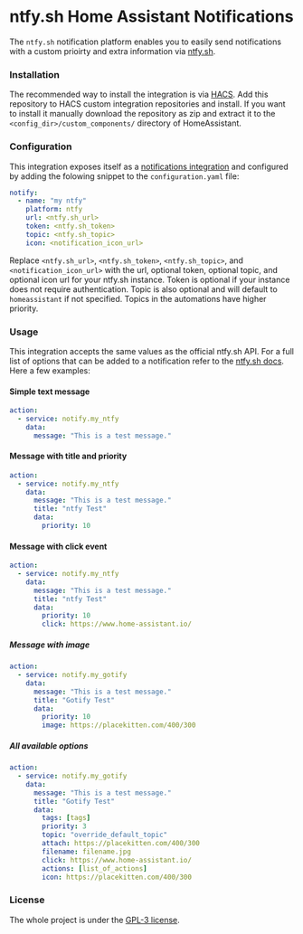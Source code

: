 # ntfy.sh Home Assistant Notifications

The `ntfy.sh` notification platform enables you to easily send notifications with a custom prioirty and extra information via [ntfy.sh](https://ntfy.sh).

### Installation
The recommended way to install the integration is via [HACS](https://hacs.xyz/). Add this repository to HACS custom integration repositories and install.
If you want to install it manually download the repository as zip and extract it to the `<config_dir>/custom_components/` directory of HomeAssistant.

### Configuration
This integration exposes itself as a [notifications integration](https://www.home-assistant.io/integrations/notify/) and configured by adding the folowing snippet to the `configuration.yaml` file:
```yaml
notify:
  - name: "my ntfy"
    platform: ntfy
    url: <ntfy.sh_url>
    token: <ntfy.sh_token>
    topic: <ntfy.sh_topic>
    icon: <notification_icon_url>
```
Replace `<ntfy.sh_url>`, `<ntfy.sh_token>`, `<ntfy.sh_topic>`, and `<notification_icon_url>` with the url, optional token, optional topic, and optional icon url for your ntfy.sh instance. Token is optional if your instance does not require authentication. Topic is also optional and will default to `homeassistant` if not specified. Topics in the automations have higher priority.

### Usage
This integration accepts the same values as the official ntfy.sh API. For a full list of options that can be added to a notification refer to the [ntfy.sh docs](https://docs.ntfy.sh/publish/#publish-as-json). Here a few examples:

#### Simple text message
```yaml
action:
  - service: notify.my_ntfy
    data:
      message: "This is a test message."
```

#### Message with title and priority
```yaml
action:
  - service: notify.my_ntfy
    data:
      message: "This is a test message."
      title: "ntfy Test"
      data:
        priority: 10
```

#### Message with click event
```yaml
action:
  - service: notify.my_ntfy
    data:
      message: "This is a test message."
      title: "ntfy Test"
      data:
        priority: 10
        click: https://www.home-assistant.io/
```

##### Message with image
```yaml
action:
  - service: notify.my_gotify
    data:
      message: "This is a test message."
      title: "Gotify Test"
      data:
        priority: 10
        image: https://placekitten.com/400/300
```

##### All available options
```yaml
action:
  - service: notify.my_gotify
    data:
      message: "This is a test message."
      title: "Gotify Test"
      data:
        tags: [tags]
        priority: 3
        topic: "override_default_topic"
        attach: https://placekitten.com/400/300
        filename: filename.jpg
        click: https://www.home-assistant.io/
        actions: [list_of_actions]
        icon: https://placekitten.com/400/300
```

### License
The whole project is under the [GPL-3 license](https://www.gnu.org/licenses/gpl-3.0.html).
